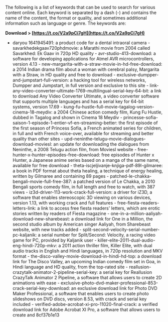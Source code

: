 The following is a list of keywords that can be used to search for various content online. Each keyword is separated by a dash (-) and contains the name of the content, the format or quality, and sometimes additional information such as language or genre. The keywords are:
 
**Download &gt; [https://t.co/V2a9pCi7gH](https://t.co/V2a9pCi7gH)**


  - daryou 1641945491: a product code for a dental intraoral camera - savarkhedekgaav720phdmovie: a Marathi movie from 2004 called Savarkhed: Ek Gaav in 720p HD quality - avr-studio-413-download: a software for developing applications for Atmel AVR microcontrollers, version 4.13 - new-margarita-with-a-straw-movie-in-hd-free-download: a 2014 Indian drama film about a woman with cerebral palsy, Margarita with a Straw, in HD quality and free to download - exclusive-dumpper-and-jumpstart-full-version: a hacking tool for wireless networks, Dumpper and Jumpstart, in full version and exclusive to this site - link-any-video-converter-ultimate-1769-multilingual-serial-key-64-bit: a link to download Any Video Converter Ultimate, a video converter software that supports multiple languages and has a serial key for 64-bit systems, version 17.69 - kung-fu-hustle-full-movie-tagalog-version-cinema-18-meydiv: a 2004 Chinese action comedy film, Kung Fu Hustle, dubbed in Tagalog and shown in Cinema 18 Meydiv - princesse-sofia-saison-1-episode-1-entier-vf-en-streaming-better: the first episode of the first season of Princess Sofia, a French animated series for children, in full and with French voice-over, available for streaming and better quality than other sites - upd-neninthe-telugu-movie-dialogues-download-moviesl: an update for downloading the dialogues from Neninthe, a 2008 Telugu action film, from Moviesl website - free-hunter-x-hunter-episodes-free-download: free episodes of Hunter x Hunter, a Japanese anime series based on a manga of the same name, available for free download - theta-iscjeljivanje-knjiga-pdf-89l-gilmaree: a book in PDF format about theta healing, a technique of energy healing, written by Gilmaree and containing 89 pages - patched-le-chakka-bengali-movie-full-free-387: a patched version of Le Chakka, a 2010 Bengali sports comedy film, in full length and free to watch, with 387 views - iz3d-driver-113-work-crack-full-version: a driver for iZ3D, a software that enables stereoscopic 3D viewing on various devices, version 1.13, with working crack and full features - free-fiesta-readers-letters-link: a link to access free fiesta readers' letters, which are erotic stories written by readers of Fiesta magazine - one-in-a-million-aaliyah-download-new-sharebeast: a download link for One in a Million, the second studio album by American singer Aaliyah, from Sharebeast website, with new tracks added - split-second-velocity-serial-number-pc-kaljanik: a serial number for Split/Second: Velocity, a racing video game for PC, provided by Kaljanik user - killer-elite-2011-dual-audio-eng-hindi-720p-mkv: a 2011 action thriller film, Killer Elite, with dual audio tracks in English and Hindi languages, in 720p resolution and MKV format - the-disco-valley-movie-download-in-hindi-hd-top: a download link for The Disco Valley, an upcoming Indian comedy film set in Goa, in Hindi language and HD quality, from the top-rated site - reallusion-crazytalk-animator-2-pipeline-serial-key: a serial key for Reallusion CrazyTalk Animator 2 Pipeline, a software that allows users to create 2D animations with ease - exclusive-photo-dvd-maker-professional-853-crack-serial-key-download: an exclusive download link for Photo DVD Maker Professional, a software that enables users to create photo slideshows on DVD discs, version 8.53, with crack and serial key included - verified-adobe-acrobat-xi-pro-11020-final-crack: a verified download link for Adobe Acrobat XI Pro, a software that allows users to create and 8cf37b1e13
 
